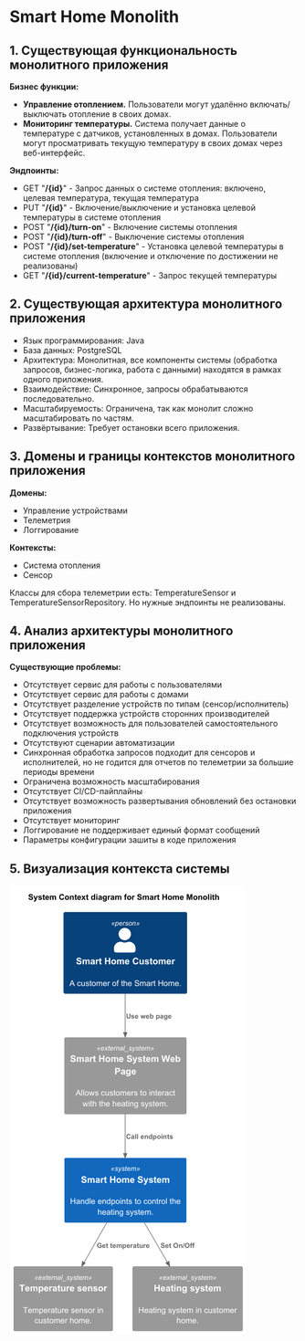 # Smart Home Monolith

## **1. Существующая функциональность монолитного приложения**
**Бизнес функции:**

* **Управление отоплением.** Пользователи могут удалённо включать/выключать отопление в своих домах.
* **Мониторинг температуры.** Система получает данные о температуре с датчиков, установленных в домах. Пользователи могут просматривать текущую температуру в своих домах через веб-интерфейс.

**Эндпоинты:**

* GET "**/{id}**" - Запрос данных о системе отопления: включено, целевая температура, текущая температура
* PUT "**/{id}**" - Включение/выключение и установка целевой температуры в системе отопления
* POST "**/{id}/turn-on**" - Включение системы отопления
* POST "**/{id}/turn-off**" - Выключение системы отопления
* POST "**/{id}/set-temperature**" - Установка целевой температуры в системе отопления (включение и отключение по достижении не реализованы)
* GET "**/{id}/current-temperature**" - Запрос текущей температуры

## **2. Существующая архитектура монолитного приложения**
* Язык программирования: Java
* База данных: PostgreSQL
* Архитектура: Монолитная, все компоненты системы (обработка запросов, бизнес-логика, работа с данными) находятся в рамках одного приложения.
* Взаимодействие: Синхронное, запросы обрабатываются последовательно.
* Масштабируемость: Ограничена, так как монолит сложно масштабировать по частям.
* Развёртывание: Требует остановки всего приложения.

## **3. Домены и границы контекстов монолитного приложения**
**Домены:**

* Управление устройствами
* Телеметрия
* Логгирование

**Контексты:**

* Система отопления
* Сенсор

Классы для сбора телеметрии есть: TemperatureSensor и TemperatureSensorRepository.
Но нужные эндпоинты не реализованы.

## **4. Анализ архитектуры монолитного приложения**
**Существующие проблемы:**

* Отсутствует сервис для работы с пользователями
* Отсутствует сервис для работы с домами
* Отсутствует разделение устройств по типам (сенсор/исполнитель)
* Отсутствует поддержка устройств сторонних производителей
* Отсутствует возможность для пользователей самостоятельного подключения устройств
* Отсутствуют сценарии автоматизации
* Синхронная обработка запросов подходит для сенсоров и исполнителей, но не годится для отчетов по телеметрии за большие периоды времени
* Ограничена возможность масштабирования
* Отсутствует CI/CD-пайплайны
* Отсутствует возможность развертывания обновлений без остановки приложения
* Отсутствует мониторинг
* Логгирование не поддерживает единый формат сообщений
* Параметры конфигурации зашиты в коде приложения

## **5. Визуализация контекста системы**
![System Context diagram for Smart Home Monolith](context.png)
